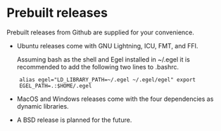 # Prebuilt releases

Prebuilt releases from Github are supplied for your convenience.

* Ubuntu releases come with GNU Lightning, ICU, FMT, and FFI.

  Assuming bash as the shell and Egel installed in ~/.egel it is
  recommended to add the following two lines to .bashrc.

```
    alias egel="LD_LIBRARY_PATH=~/.egel ~/.egel/egel" export
    EGEL_PATH=.:$HOME/.egel
```


* MacOS and Windows releases come with the four dependencies as
  dynamic libraries.

* A BSD release is planned for the future.

